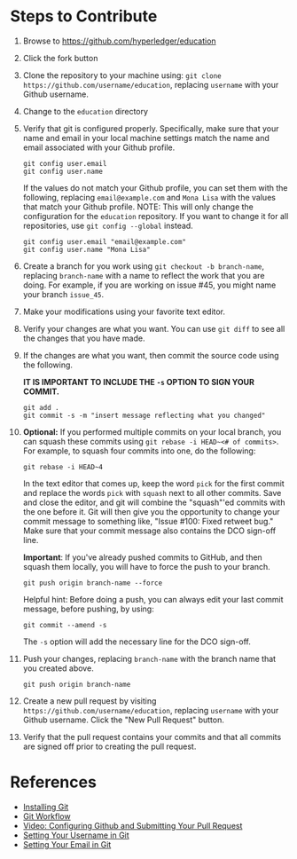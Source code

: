 # Steps to Contribute

1. Browse to https://github.com/hyperledger/education

2. Click the fork button

3. Clone the repository to your machine using: `git clone https://github.com/username/education`, replacing `username` with your Github username.

4. Change to the `education` directory

5. Verify that git is configured properly. Specifically, make sure that your name and email in your local machine settings match the name and email associated with your Github profile.
    ```
    git config user.email
    git config user.name
    ```
    
    If the values do not match your Github profile, you can set them with the following, replacing `email@example.com` and `Mona Lisa` with the values that match your Github profile. NOTE: This will only change the configuration for the `education` repository. If you want to change it for all repositories, use `git config --global` instead.
    ```
    git config user.email "email@example.com"
    git config user.name "Mona Lisa"
    ```
    
6. Create a branch for you work using `git checkout -b branch-name`, replacing `branch-name` with a name to reflect the work that you are doing. For example, if you are working on issue #45, you might name your branch `issue_45`.

7. Make your modifications using your favorite text editor.

8. Verify your changes are what you want. You can use `git diff` to see all the changes that you have made.

9. If the changes are what you want, then commit the source code using the following. 

    **IT IS IMPORTANT TO INCLUDE THE `-s` OPTION TO SIGN YOUR COMMIT.**
    ```
    git add .
    git commit -s -m "insert message reflecting what you changed"
    ```
 
10. **Optional:**  If you performed multiple commits on your local branch, you can squash these commits using `git rebase -i HEAD~<# of commits>`. For example, to squash four commits into one, do the following:
    ```
    git rebase -i HEAD~4
    ```

    In the text editor that comes up, keep the word `pick` for the first commit and replace the words `pick` with `squash` next to all other commits. Save and close the editor, and git will combine the "squash"'ed commits with the one before it. Git will then give you the opportunity to change your commit message to something like, "Issue #100: Fixed retweet bug." Make sure that your commit message also contains the DCO sign-off line.

    **Important**: If you've already pushed commits to GitHub, and then squash them locally, you will have to force the push to your branch.
    ```
    git push origin branch-name --force
    ```

    Helpful hint: Before doing a push, you can always edit your last commit message, before pushing, by using:
    ```
    git commit --amend -s
    ```
    
    The `-s` option will add the necessary line for the DCO sign-off.

11. Push your changes, replacing `branch-name` with the branch name that you created above.
    ```
    git push origin branch-name
    ```
    
12. Create a new pull request by visiting `https://github.com/username/education`, replacing `username` with your Github username. Click the "New Pull Request" button.

13. Verify that the pull request contains your commits and that all commits are signed off prior to creating the pull request.

# References
* [Installing Git](https://git-scm.com/book/en/v2/Getting-Started-Installing-Git)
* [Git Workflow](https://tkuhrt.github.io/git-workflow/)
* [Video: Configuring Github and Submitting Your Pull Request](https://www.youtube.com/watch?v=f5XZe7dv0_U)
* [Setting Your Username in Git](https://help.github.com/articles/setting-your-username-in-git/)
* [Setting Your Email in Git](https://help.github.com/articles/setting-your-commit-email-address-in-git/)